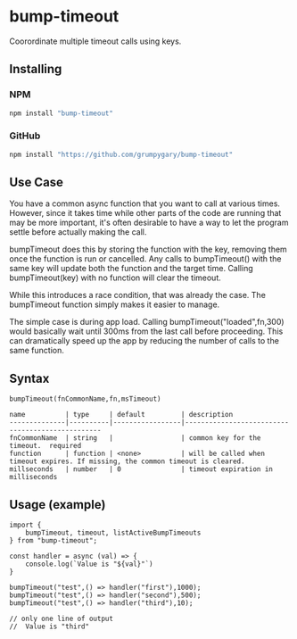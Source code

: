 # bump-timeout

Coorordinate multiple timeout calls using keys.

## Installing

### NPM

```sh
npm install "bump-timeout"
```

### GitHub

```sh
npm install "https://github.com/grumpygary/bump-timeout"
```

## Use Case

You have a common async function that you want to call at various times.
However, since it takes time while other parts of the code are running
that may be more important, it's often desirable to have a way to
let the program settle before actually making the call.

bumpTimeout does this by storing the function with the key,
removing them once the function is run or cancelled.
Any calls to bumpTimeout() with the same key will update both the
function and the target time.  Calling bumpTimeout(key) with no function
will clear the timeout.

While this introduces a race condition, that was already the case.
The bumpTimeout function simply makes it easier to manage.

The simple case is during app load.  Calling bumpTimeout("loaded",fn,300)
would basically wait until 300ms from the last call before proceeding.
This can dramatically speed up the app by reducing the number of calls
to the same function.

## Syntax

```
bumpTimeout(fnCommonName,fn,msTimeout)

name          | type     | default         | description
--------------|----------|-----------------|-------------------------------------------------
fnCommonName  | string   |                 | common key for the timeout.  required
function      | function | <none>          | will be called when timeout expires. If missing, the common timeout is cleared.
millseconds   | number   | 0               | timeout expiration in milliseconds
```

## Usage (example)

```
import { 
    bumpTimeout, timeout, listActiveBumpTimeouts
} from "bump-timeout";

const handler = async (val) => {
    console.log(`Value is "${val}"`)
}

bumpTimeout("test",() => handler("first"),1000);
bumpTimeout("test",() => handler("second"),500);
bumpTimeout("test",() => handler("third"),10);

// only one line of output
//  Value is "third"

```
